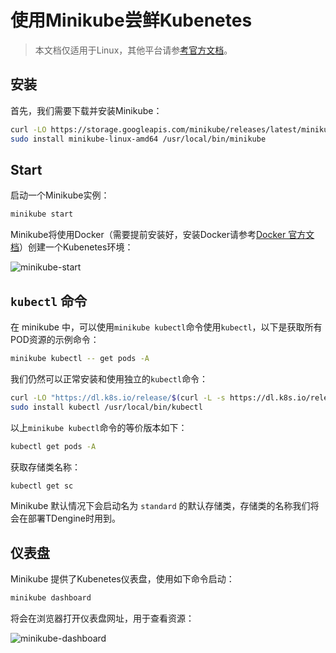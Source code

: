 # 使用Minikube尝鲜Kubenetes

> 本文档仅适用于Linux，其他平台请参[考官方文档](https://minikube.sigs.k8s.io/docs/start/)。

## 安装

首先，我们需要下载并安装Minikube：

```sh
curl -LO https://storage.googleapis.com/minikube/releases/latest/minikube-linux-amd64
sudo install minikube-linux-amd64 /usr/local/bin/minikube
```

## Start

启动一个Minikube实例：

```sh
minikube start
```

Minikube将使用Docker（需要提前安装好，安装Docker请参考[Docker 官方文档](https://docs.docker.com/engine/install/)）创建一个Kubenetes环境：

![minikube-start](./assets/minikube-start.png)

## `kubectl` 命令

在 minikube 中，可以使用`minikube kubectl`命令使用`kubectl`，以下是获取所有POD资源的示例命令：

```sh
minikube kubectl -- get pods -A
```

我们仍然可以正常安装和使用独立的`kubectl`命令：

```sh
curl -LO "https://dl.k8s.io/release/$(curl -L -s https://dl.k8s.io/release/stable.txt)/bin/linux/amd64/kubectl"
sudo install kubectl /usr/local/bin/kubectl
```

以上`minikube kubectl`命令的等价版本如下：

```sh
kubectl get pods -A
```

获取存储类名称：

```sh
kubectl get sc
```

Minikube 默认情况下会启动名为 `standard` 的默认存储类，存储类的名称我们将会在部署TDengine时用到。

## 仪表盘

Minikube 提供了Kubenetes仪表盘，使用如下命令启动：

```sh
minikube dashboard
```

将会在浏览器打开仪表盘网址，用于查看资源：

![minikube-dashboard](assets/minikube-dashboard.png)
